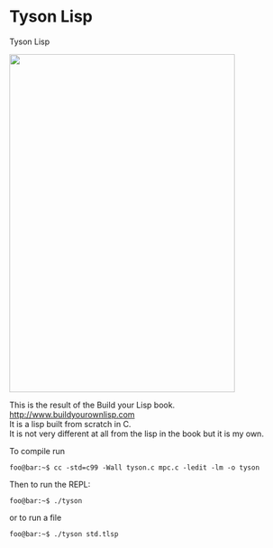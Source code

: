 # Tyson Lisp
Tyson Lisp

<img src="https://upload.wikimedia.org/wikipedia/commons/f/f2/Mike_Tyson_Portrait.jpg" width="400" height="600">

This is the result of the Build your Lisp book.  
http://www.buildyourownlisp.com  
It is a lisp built from scratch in C.  
It is not very different at all from the lisp in the book but it is my own.  

To compile run
```console
foo@bar:~$ cc -std=c99 -Wall tyson.c mpc.c -ledit -lm -o tyson
```

Then to run the REPL:
```console
foo@bar:~$ ./tyson
```

or to run a file

```console
foo@bar:~$ ./tyson std.tlsp
```
